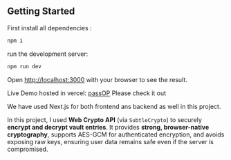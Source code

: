 
## Getting Started


First install all dependencies :
```bash
npm i
```
run the development server:

```bash
npm run dev
```

Open [http://localhost:3000](http://localhost:3000) with your browser to see the result.

Live Demo hosted in vercel: [passOP](http://localhost:3000) Please check it out

We have used Next.js for both frontend ans backend as well in this project.

In this project, I used **Web Crypto API** (via `SubtleCrypto`) to securely **encrypt and decrypt vault entries**. It provides **strong, browser-native cryptography**, supports AES-GCM for authenticated encryption, and avoids exposing raw keys, ensuring user data remains safe even if the server is compromised.
